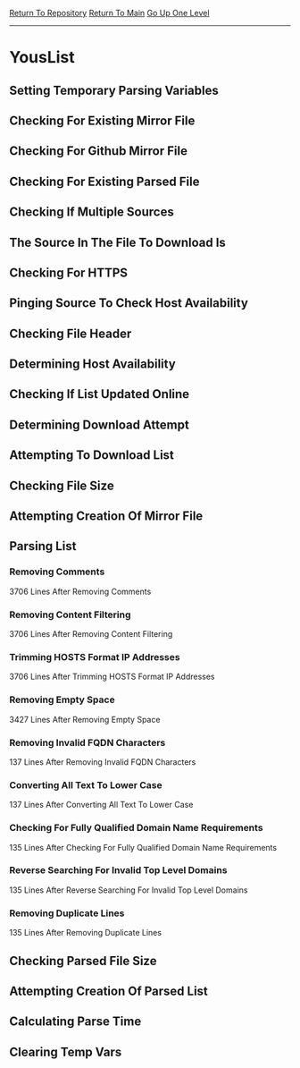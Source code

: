 [Return To Repository](https://github.com/deathbybandaid/piholeparser/)
[Return To Main](https://github.com/deathbybandaid/piholeparser/blob/master/RecentRunLogs/Mainlog.md)
[Go Up One Level](https://github.com/deathbybandaid/piholeparser/blob/master/RecentRunLogs/TopLevelScripts/30-Processing-Blacklists.md)
____________________________________
# YousList
## Setting Temporary Parsing Variables
## Checking For Existing Mirror File
## Checking For Github Mirror File
## Checking For Existing Parsed File
## Checking If Multiple Sources
## The Source In The File To Download Is
## Checking For HTTPS
## Pinging Source To Check Host Availability
## Checking File Header
## Determining Host Availability
## Checking If List Updated Online
## Determining Download Attempt
## Attempting To Download List
## Checking File Size
## Attempting Creation Of Mirror File
## Parsing List
### Removing Comments
3706 Lines After Removing Comments
### Removing Content Filtering
3706 Lines After Removing Content Filtering
### Trimming HOSTS Format IP Addresses
3706 Lines After Trimming HOSTS Format IP Addresses
### Removing Empty Space
3427 Lines After Removing Empty Space
### Removing Invalid FQDN Characters
137 Lines After Removing Invalid FQDN Characters
### Converting All Text To Lower Case
137 Lines After Converting All Text To Lower Case
### Checking For Fully Qualified Domain Name Requirements
135 Lines After Checking For Fully Qualified Domain Name Requirements
### Reverse Searching For Invalid Top Level Domains
135 Lines After Reverse Searching For Invalid Top Level Domains
### Removing Duplicate Lines
135 Lines After Removing Duplicate Lines
## Checking Parsed File Size
## Attempting Creation Of Parsed List
## Calculating Parse Time
## Clearing Temp Vars
